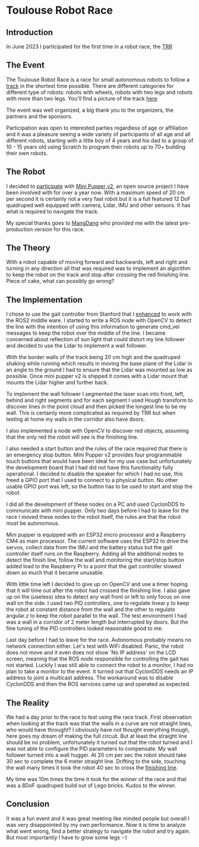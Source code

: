 # Toulouse Robot Race


## Introduction

In June 2023 I participated for the first time in a robot race, the [TRR](http://www.toulouse-robot-race.org)

## The Event

The Toulouse Robot Race is a race for small autonomous  robots to  follow a [track](http://www.toulouse-robot-race.org/wp-content/uploads/2023/02/piste.png) in the shortest time possible. There are different categories for different type of robots: robots with wheels, robots with two legs and robots with more than two legs. You'll find a picture of the track [here](media/IMG-0875.jpg)

The event was well organized, a big thank you to the organizers, the partners and the sponsors.

Participation was open to interested parties regardless of age or affiliation and it was a pleasure seeing a wide variety of participants of all age and all different robots, starting with a little boy of 4 years and his dad to a group of 10 - 15 years old using Scratch to program their robots up to 70+ building their own robots.

## The Robot

I decided to [participate](media/IMG-0873.jpg) with [Mini Pupper v2](https://www.kickstarter.com/projects/336477435/mini-pupper-2-open-source-ros2-robot-kit-for-dreamers), an open source project I have been involved with for over a year now. With a maximum speed of 20 cm per second it is certainly not a very fast robot but it is a full featured 12 DoF quadruped well equipped with camera, Lidar, IMU and other sensors. It has what is required to navigate the track.

My special thanks goes to [MangDang](https://www.mangdang.net) who provided me with the latest pre-production version for this race.

## The Theory

With a robot capable of moving forward and backwards, left and right and turning in any direction all that was required was to implement an algorithm to keep the robot on the track and stop after crossing the red finishing line. Piece of cake, what can possibly go wrong?

## The Implementation

I chose to use the gait controller from Stanford that I [enhanced](https://github.com/hdumcke/StanfordQuadruped/tree/mini_pupper_ros2) to work with the ROS2 middle ware. I started to write a ROS node with OpenCV to detect the line with the intention of using this information to generate cmd_vel messages to keep the robot over the middle of the line. I became concerned about reflection of sun light that could distort my line follower and decided to use the Lidar to implement a wall follower.

With the border walls of the track being 20 cm high and the quadruped shaking while running which results in moving the base plane of the Lidar in an angle to the ground I had to ensure that the Lidar was mounted as low as possible. Once mini pupper v2 is shipped it comes with a Lidar mount that mounts the Lidar higher and further back.

To implement the wall follower I segmented the laser scan into front, left, behind and right segments and for each segment I used Hough transform to discover lines in the point cloud and then picked the longest line to be my wall. This is certainly more complicated as required by TRR but when testing at home my walls in the corridor also have doors.

I also implemented a node with OpenCV to discover red objects, assuming that the only red the robot will see is the finishing line.

I also needed a start button and the rules of the race required that there is an emergency stop button. Mini Pupper v2 provides four programmable touch buttons that would have been ideal for my use case but unfortunately the development board that I had did not have this functionality fully operational. I decided to disable the speaker for which I had no use, this freed a GPIO port that I used to connect to a physical button. No other usable GPIO port was left, so the button has to be used to start and stop the robot.

I did all the development of these nodes on a PC and used CyclonDDS to communicate with mini pupper. Only two days before I had to leave for the race I moved these nodes to the robot itself, the rules are that the robot must be autonomous.

Mini pupper is equipped with an ESP32 micro processor and a Raspberry CM4 as main processor. The current software uses the ESP32 to drive the servos, collect data from the IMU and the battery status but the gait controller itself runs on the Raspberry. Adding all the additional nodes to detect the finish line, follow the wall and monitoring the start/stop button added load to the Raspberry Pi to a point that the gait controller slowed down so much that it became unusable.

With little time left I decided to give up on OpenCV and use a timer hoping that it will time out after the robot had crossed the finishing line. I also gave up on the (useless) idea to detect any wall front or left to only focus on one wall on the side. I used two PID controllers, one to regulate linear.y to keep the robot at constant distance from the wall and the other to regulate angular.z to keep the robot parallel to the wall. The test environment I had was a wall in a corridor of 2 meter length but interrupted by doors. But the fine tuning of the PID controllers looked reasonable good to me.

Last day before I had to leave for the race. Autonomous probably means no network connection either. Let's test with WiFi disabled. Panic, the robot does not move and it even does not show 'No IP address' on the LCD screen, meaning that the ROS node responsible for controlling the gait has not started. Luckily I was still able to connect the robot to a monitor,  I had no plan to take a monitor to the event. It turned out that CyclonDDS needs an IP address to joint a multicast address. The workaround was to disable CyclonDDS and then the ROS services came up and operated as expected.


## The Reality

We had a day prior to the race to test using the race track. First observation when looking at the track was that the walls in a curve are not straight lines, who would have throught? I obviously have not thought everything though, here goes my dream of making the full circuit. But at least the straight line should be no problem, unfortunately it turned out that the robot turned and I was not able to configure the PID parameters to compensate. My wall follower turned into a wall hugger. At 20 cm per sec the robot should take 30 sec to complete the 6 meter straight line. Drifting to the side, touching the wall many times it took the robot 40 sec to cross the [finishing line](media/IMG-79101.3gp).

My time was 10m times the time it took for the winner of the race and that was a 8DoF quadruped build out of Lego bricks. Kudos to the winner.

## Conclusion

It was a fun event and it was great meeting like minded people but overall I was very disappointed by my own performance. Now it is time to analyze what went wrong, find a better strategy to navigate the robot and try again. But most importantly I have to grow some legs :-)
